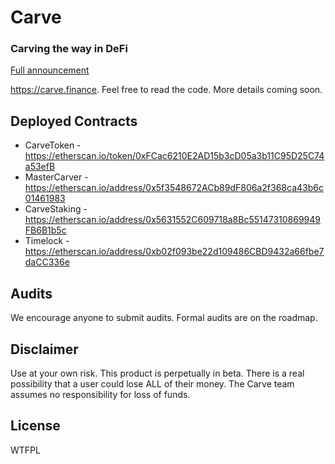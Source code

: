 # Carve
### Carving the way in DeFi

[Full announcement](https://medium.com/@carve.finance/26915a3219a5)

https://carve.finance. Feel free to read the code. More details coming soon.

## Deployed Contracts

- CarveToken - https://etherscan.io/token/0xFCac6210E2AD15b3cD05a3b11C95D25C74a53efB
- MasterCarver - https://etherscan.io/address/0x5f3548672ACb89dF806a2f368ca43b6c01461983
- CarveStaking - https://etherscan.io/address/0x5631552C609718a8Bc55147310869949FB6B1b5c
- Timelock - https://etherscan.io/address/0xb02f093be22d109486CBD9432a66fbe7daCC336e

## Audits

We encourage anyone to submit audits. Formal audits are on the roadmap.

## Disclaimer

Use at your own risk. This product is perpetually in beta. There is a real possibility that a user could lose ALL of their money. The Carve team assumes no responsibility for loss of funds.

## License

WTFPL